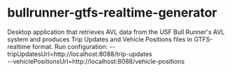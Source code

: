 bullrunner-gtfs-realtime-generator
==================================

Desktop application that retrieves AVL data from the USF Bull Runner's AVL system and produces Trip Updates and Vehicle Positions files in GTFS-realtime format.
Run configuration: 
--tripUpdatesUrl=http://localhost:8088/trip-updates \
--vehiclePositionsUrl=http://localhost:8088/vehicle-positions
